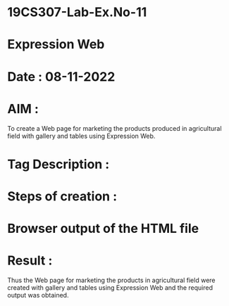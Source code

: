 # 19CS307-Lab-Ex.No-11
# Expression Web
# Date : 08-11-2022
# AIM :
To create a Web page for marketing the products produced in agricultural field with gallery and tables using Expression Web.






 # Tag Description :







# Steps of creation :







# Browser output of the HTML file




# Result : 
Thus the Web page for marketing the products in agricultural field were created with gallery and tables using Expression Web and the required output was obtained.
